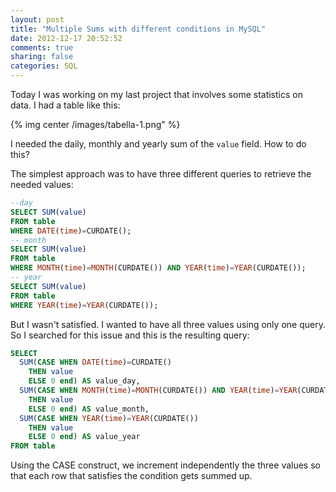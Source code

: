 ```yaml
---
layout: post
title: "Multiple Sums with different conditions in MySQL"
date: 2012-12-17 20:52:52
comments: true
sharing: false
categories: SQL
---
```


Today I was working on my last project that involves some statistics on data. I had a table like this:

{% img center /images/tabella-1.png" %}

I needed the daily, monthly and yearly sum of the <code>value</code> field. How to do this?

<!-- more -->

The simplest approach was to have three different queries to retrieve the needed values:


``` sql 
--day
SELECT SUM(value) 
FROM table 
WHERE DATE(time)=CURDATE();
-- month
SELECT SUM(value) 
FROM table 
WHERE MONTH(time)=MONTH(CURDATE()) AND YEAR(time)=YEAR(CURDATE());
-- year
SELECT SUM(value) 
FROM table 
WHERE YEAR(time)=YEAR(CURDATE());
```

But I wasn't satisfied. I wanted to have all three values using only one query. So I searched for this issue and this is the resulting query:

``` sql 
SELECT 
  SUM(CASE WHEN DATE(time)=CURDATE() 
    THEN value 
    ELSE 0 end) AS value_day,
  SUM(CASE WHEN MONTH(time)=MONTH(CURDATE()) AND YEAR(time)=YEAR(CURDATE()) 
    THEN value 
    ELSE 0 end) AS value_month,
  SUM(CASE WHEN YEAR(time)=YEAR(CURDATE()) 
    THEN value 
    ELSE 0 end) AS value_year
FROM table
```

Using the CASE construct, we increment independently the three values so that each row that satisfies the condition gets summed up.

